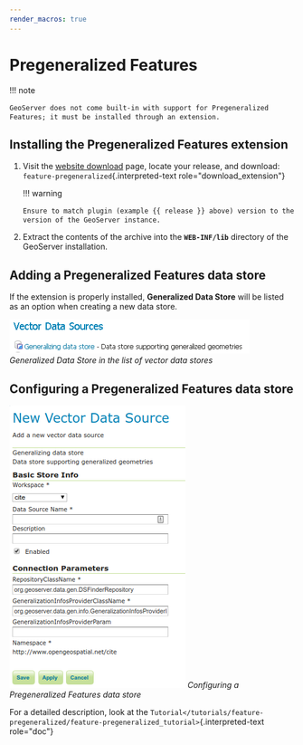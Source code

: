 ```yaml
---
render_macros: true
---
```


# Pregeneralized Features

!!! note

    GeoServer does not come built-in with support for Pregeneralized Features; it must be installed through an extension.

## Installing the Pregeneralized Features extension

1.  Visit the [website download](https://geoserver.org/download) page, locate your release, and download: `feature-pregeneralized`{.interpreted-text role="download_extension"}

    !!! warning

        Ensure to match plugin (example {{ release }} above) version to the version of the GeoServer instance.

2.  Extract the contents of the archive into the **`WEB-INF/lib`** directory of the GeoServer installation.

## Adding a Pregeneralized Features data store

If the extension is properly installed, **Generalized Data Store** will be listed as an option when creating a new data store.

![](images/featurepregencreate.png)
*Generalized Data Store in the list of vector data stores*

## Configuring a Pregeneralized Features data store

![](images/featurepregenconfigure.png)
*Configuring a Pregeneralized Features data store*

For a detailed description, look at the `Tutorial</tutorials/feature-pregeneralized/feature-pregeneralized_tutorial>`{.interpreted-text role="doc"}
